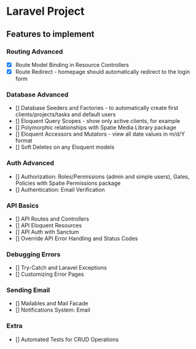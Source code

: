 # Laravel Project

## Features to implement

### Routing Advanced

- [X] Route Model Binding in Resource Controllers
- [X] Route Redirect - homepage should automatically redirect to the login form

### Database Advanced

- [] Database Seeders and Factories - to automatically create first clients/projects/tasks and default users
- [] Eloquent Query Scopes - show only active clients, for example
- [] Polymorphic relationships with Spatie Media Library package
- [] Eloquent Accessors and Mutators - view all date values in m/d/Y format
- [] Soft Deletes on any Eloquent models

### Auth Advanced

- [] Authorization: Roles/Permissions (admin and simple users), Gates, Policies with Spatie Permissions package
- [] Authentication: Email Verification

### API Basics

- [] API Routes and Controllers
- [] API Eloquent Resources
- [] API Auth with Sanctum
- [] Override API Error Handling and Status Codes

### Debugging Errors

- [] Try-Catch and Laravel Exceptions
- [] Customizing Error Pages

### Sending Email

- [] Mailables and Mail Facade
- [] Notifications System: Email

### Extra

- [] Automated Tests for CRUD Operations
